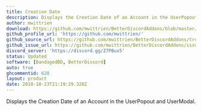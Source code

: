 ```yaml
---
title: Creation Date
description: Displays the Creation Date of an Account in the UserPopout and UserModal.
author: mwittrien
download: https://github.com/mwittrien/BetterDiscordAddons/blob/master/Plugins/CreationDate/CreationDate.plugin.js
github_profile_url: 'https://github.com/mwittrien/'
github_source_url: https://github.com/mwittrien/BetterDiscordAddons/tree/master/Plugins/CreationDate
github_issue_url: https://github.com/mwittrien/BetterDiscordAddons/issues/
discord_server: 'https://discord.gg/Z7PBux5'
status: Updated
software: [BandagedBD, BetterDiscord]
auto: true
ghcommentid: 628
layout: product
date: 2018-10-23T21:19:29.328Z
---
```

Displays the Creation Date of an Account in the UserPopout and UserModal.